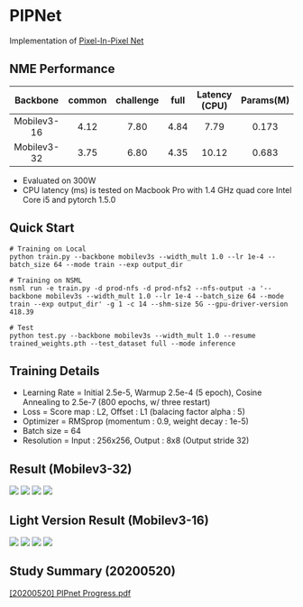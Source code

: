 # PIPNet
Implementation of [Pixel-In-Pixel Net](https://arxiv.org/abs/2003.03771)

## NME Performance

|  Backbone   | common  | challenge | full | Latency (CPU) | Params(M) | MACs(M) |
| :---------: | :-----: | :-------: | :--: | :-----------: | :-------: | :-----: |
| Mobilev3-16 |  4.12   |   7.80    | 4.84 |     7.79      |   0.173   |  48.35  |
| Mobilev3-32 |  3.75   |   6.80    | 4.35 |     10.12     |   0.683   |  56.92  |

- Evaluated on 300W
- CPU latency (ms) is tested on Macbook Pro with 1.4 GHz quad core Intel Core i5 and pytorch 1.5.0

## Quick Start
```
# Training on Local
python train.py --backbone mobilev3s --width_mult 1.0 --lr 1e-4 --batch_size 64 --mode train --exp output_dir 

# Training on NSML
nsml run -e train.py -d prod-nfs -d prod-nfs2 --nfs-output -a '--backbone mobilev3s --width_mult 1.0 --lr 1e-4 --batch_size 64 --mode train --exp output_dir' -g 1 -c 14 --shm-size 5G --gpu-driver-version 418.39

# Test
python test.py --backbone mobilev3s --width_mult 1.0 --resume trained_weights.pth --test_dataset full --mode inference
```

## Training Details
- Learning Rate = Initial 2.5e-5, Warmup 2.5e-4 (5 epoch), Cosine Annealing to 2.5e-7 (800 epochs, w/ three restart)
- Loss = Score map : L2, Offset : L1 (balacing factor alpha : 5)
- Optimizer = RMSprop (momentum : 0.9, weight decay : 1e-5)
- Batch size = 64
- Resolution = Input : 256x256, Output : 8x8 (Output stride 32)


## Result (Mobilev3-32)
![](figure/001_1D_ex.gif)
![](figure/037_1D_ex.gif)
![](figure/114_1D_ex.gif)
![](figure/512_1D_ex.gif)

## Light Version Result (Mobilev3-16)
![](figure/001_1D_light_ex.gif)
![](figure/037_1D_light_ex.gif)
![](figure/114_1D_light_ex.gif)
![](figure/512_1D_light_ex.gif)

## Study Summary (20200520)
[[20200520] PIPnet Progress.pdf](https://oss.navercorp.com/clova-face/face_keypoint_train/blob/baseline/PIPNet/%5B20200520%5D%20PIPnet%20Progress.pdf)